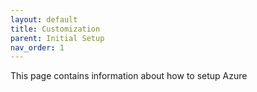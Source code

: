 ```yaml
---
layout: default
title: Customization
parent: Initial Setup
nav_order: 1
---
```


This page contains information about how to setup Azure